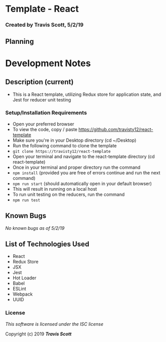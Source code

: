 # Template - React

### Created by **Travis Scott**, 5/2/19

## Planning

# Development Notes

## Description (current)
* This is a React template, utilizing Redux store for application state, and Jest for reducer unit testing

### Setup/Installation Requirements
* Open your preferred browser
* To view the code, copy / paste
  https://github.com/travisty12/react-template
* Make sure you're in your Desktop directory
(cd ~/Desktop)
* Run the following command to clone the template
* `git clone https://travisty12/react-template`
* Open your terminal and navigate to the react-template directory
(cd react-template)
* Once in your terminal and proper directory run the command
* `npm install` (provided you are free of errors continue and run the next command)
* `npm run start` (should automatically open in your default browser)
*  This will result in running on a local host
* To run unit testing on the reducers, run the command
* `npm run test`

## Known Bugs
_No known bugs as of 5/2/19_


## List of Technologies Used
* React
* Redux Store
* JSX
* Jest
* Hot Loader
* Babel
* ESLint
* Webpack
* UUID

### License

_This software is licensed under the ISC license_

Copyright (c) 2019
**_Travis Scott_**  
